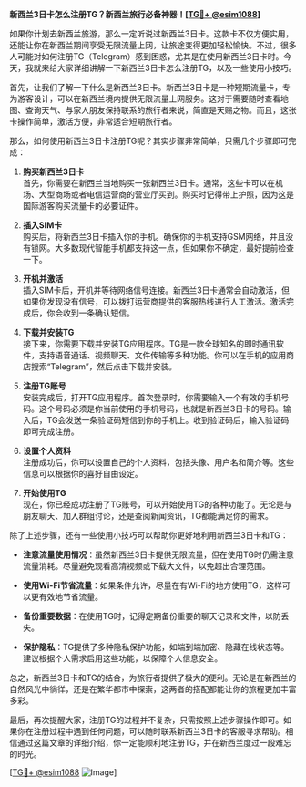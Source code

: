 **新西兰3日卡怎么注册TG？新西兰旅行必备神器！[[TG💪+ @esim1088](https://t.me/s/esim1088)]**

如果你计划去新西兰旅游，那么一定听说过新西兰3日卡。这款卡不仅方便实用，还能让你在新西兰期间享受无限流量上网，让旅途变得更加轻松愉快。不过，很多人可能对如何注册TG（Telegram）感到困惑，尤其是在使用新西兰3日卡时。今天，我就来给大家详细讲解一下新西兰3日卡怎么注册TG，以及一些使用小技巧。

首先，让我们了解一下什么是新西兰3日卡。新西兰3日卡是一种短期流量卡，专为游客设计，可以在新西兰境内提供无限流量上网服务。这对于需要随时查看地图、查询天气、与家人朋友保持联系的旅行者来说，简直是天赐之物。而且，这张卡操作简单，激活方便，非常适合短期旅行者。

那么，如何使用新西兰3日卡注册TG呢？其实步骤非常简单，只需几个步骤即可完成：

1. **购买新西兰3日卡**  
   首先，你需要在新西兰当地购买一张新西兰3日卡。通常，这些卡可以在机场、大型商场或者电信运营商的营业厅买到。购买时记得带上护照，因为这是国际游客购买流量卡的必要证件。

2. **插入SIM卡**  
   购买后，将新西兰3日卡插入你的手机。确保你的手机支持GSM网络，并且没有锁网。大多数现代智能手机都支持这一点，但如果你不确定，最好提前检查一下。

3. **开机并激活**  
   插入SIM卡后，开机并等待网络信号连接。新西兰3日卡通常会自动激活，但如果你发现没有信号，可以拨打运营商提供的客服热线进行人工激活。激活完成后，你会收到一条确认短信。

4. **下载并安装TG**  
   接下来，你需要下载并安装TG应用程序。TG是一款全球知名的即时通讯软件，支持语音通话、视频聊天、文件传输等多种功能。你可以在手机的应用商店搜索“Telegram”，然后点击下载并安装。

5. **注册TG账号**  
   安装完成后，打开TG应用程序。首次登录时，你需要输入一个有效的手机号码。这个号码必须是你当前使用的手机号码，也就是新西兰3日卡的号码。输入后，TG会发送一条验证码短信到你的手机上。收到验证码后，输入验证码即可完成注册。

6. **设置个人资料**  
   注册成功后，你可以设置自己的个人资料，包括头像、用户名和简介等。这些信息可以根据你的喜好自由设定。

7. **开始使用TG**  
   现在，你已经成功注册了TG账号，可以开始使用TG的各种功能了。无论是与朋友聊天、加入群组讨论，还是查阅新闻资讯，TG都能满足你的需求。

除了上述步骤，还有一些使用小技巧可以帮助你更好地利用新西兰3日卡和TG：

- **注意流量使用情况**：虽然新西兰3日卡提供无限流量，但在使用TG时仍需注意流量消耗。尽量避免观看高清视频或下载大文件，以免超出合理范围。
  
- **使用Wi-Fi节省流量**：如果条件允许，尽量在有Wi-Fi的地方使用TG，这样可以更有效地节省流量。

- **备份重要数据**：在使用TG时，记得定期备份重要的聊天记录和文件，以防丢失。

- **保护隐私**：TG提供了多种隐私保护功能，如端到端加密、隐藏在线状态等。建议根据个人需求启用这些功能，以保障个人信息安全。

总之，新西兰3日卡和TG的结合，为旅行者提供了极大的便利。无论是在新西兰的自然风光中徜徉，还是在繁华都市中探索，这两者的搭配都能让你的旅程更加丰富多彩。

最后，再次提醒大家，注册TG的过程并不复杂，只需按照上述步骤操作即可。如果你在注册过程中遇到任何问题，可以随时联系新西兰3日卡的客服寻求帮助。相信通过这篇文章的详细介绍，你一定能顺利地注册TG，并在新西兰度过一段难忘的时光。

[[TG💪+ @esim1088](https://t.me/s/esim1088) ![Image](https://i.postimg.cc/4NQfJmqS/Snipaste-2025-05-13-00-14-12.png)]